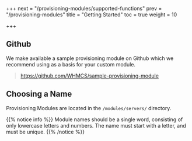 +++
next = "/provisioning-modules/supported-functions"
prev = "/provisioning-modules"
title = "Getting Started"
toc = true
weight = 10

+++

## Github

We make available a sample provisioning module on Github which we recommend using as a basis for your custom module.

> https://github.com/WHMCS/sample-provisioning-module

## Choosing a Name

Provisioning Modules are located in the `/modules/servers/` directory.

{{% notice info %}}
Module names should be a single word, consisting of only lowercase letters and numbers. The name must start with a letter, and must be unique.
{{% /notice %}}
